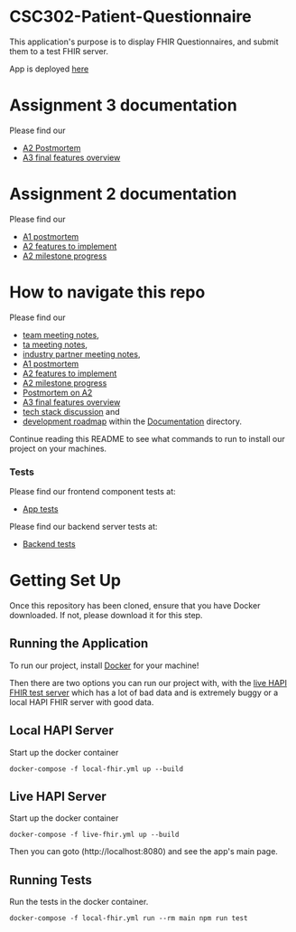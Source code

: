 # CSC302-Patient-Questionnaire

This application's purpose is to display FHIR Questionnaires, and submit them to a test FHIR server.

App is deployed [here](https://thoughtful-sticks-production.up.railway.app/)

# Assignment 3 documentation

Please find our

- [A2 Postmortem](Documentation/a2-postmortem.md)
- [A3 final features overview](Documentation/a3-features.md)

# Assignment 2 documentation

Please find our

- [A1 postmortem](Documentation/a1-postmortem.md)
- [A2 features to implement](Documentation/a2-features.md)
- [A2 milestone progress](Documentation/a2-milestones.md)

# How to navigate this repo

Please find our

- [team meeting notes](Documentation/team-meeting-notes.md),
- [ta meeting notes](Documentation/ta-meeting-notes.md),
- [industry partner meeting notes](Documentation/industry-partner-meeting-notes.md),
- [A1 postmortem](Documentation/a1-postmortem.md)
- [A2 features to implement](Documentation/a2-features.md)
- [A2 milestone progress](Documentation/a2-milestones.md)
- [Postmortem on A2](Documentation/postmortem-on-a2.md)
- [A3 final features overview](Documentation/a3-features.md)
- [tech stack discussion](Documentation/tech-stack.md) and
- [development roadmap](Documentation/development-plan.md) within the [Documentation](Documentation) directory.

Continue reading this README to see what commands to run to install our project on your machines.

### Tests

Please find our frontend component tests at:

- [App tests](app/test)

Please find our backend server tests at:

- [Backend tests](server/src/test)

# Getting Set Up

Once this repository has been cloned, ensure that you have Docker downloaded. If not, please download it for this step.

## Running the Application

To run our project, install [Docker](https://www.docker.com/) for your machine!

Then there are two options you can run our project with, with the [live HAPI FHIR test server]([http:](http://hapi.fhir.org/baseR4)) which has a lot of bad data and is extremely buggy or a local HAPI FHIR server with good data.

## Local HAPI Server
Start up the docker container
```
docker-compose -f local-fhir.yml up --build
```

## Live HAPI Server
Start up the docker container
```
docker-compose -f live-fhir.yml up --build
```

Then you can goto (http://localhost:8080) and see the app's main page.

## Running Tests

Run the tests in the docker container.

```
docker-compose -f local-fhir.yml run --rm main npm run test
```
